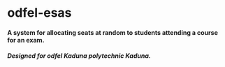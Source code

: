 # odfel-esas

#### A system for allocating seats at random to students attending a course for an exam.
#####  Designed for odfel Kaduna polytechnic Kaduna.
